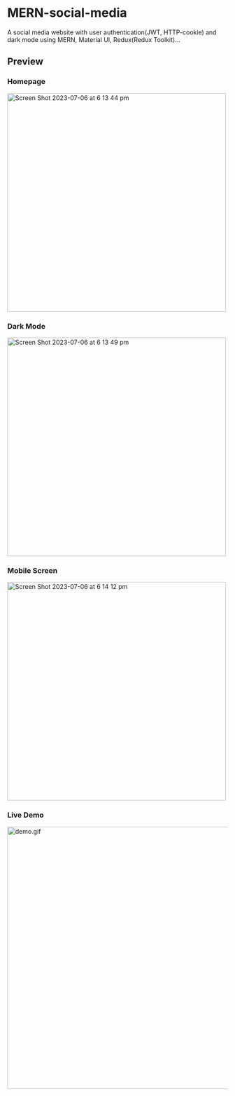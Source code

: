 # MERN-social-media
A social media website with user authentication(JWT, HTTP-cookie) and dark mode using MERN, Material UI, Redux(Redux Toolkit)...

## Preview

### Homepage
<img width="500" alt="Screen Shot 2023-07-06 at 6 13 44 pm" src="https://github.com/thomaschoi143/MERN-social-media/assets/24365822/bd5755cf-83d2-4c0f-9417-911832c1afa1">


### Dark Mode
<img width="500" alt="Screen Shot 2023-07-06 at 6 13 49 pm" src="https://github.com/thomaschoi143/MERN-social-media/assets/24365822/f56e142a-4512-427d-a6ea-3d0570456cae">

### Mobile Screen
<img width="500" alt="Screen Shot 2023-07-06 at 6 14 12 pm" src="https://github.com/thomaschoi143/MERN-social-media/assets/24365822/94ea5258-1a06-47a8-830f-9082df1debb0">


### Live Demo
<img width="600" alt="demo.gif" src="https://github.com/thomaschoi143/MERN-social-media/blob/main/demo.gif"/>
